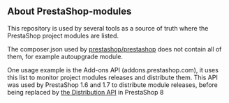 ## About PrestaShop-modules

This repository is used by several tools as a source of truth where the PrestaShop project modules are listed.

The composer.json used by [prestashop/prestashop](https://github.com/prestashop/prestashop) does not contain all of them, for example autoupgrade module.

One usage example is the Add-ons API (addons.prestashop.com), it uses this list to monitor project modules releases and distribute them. This API was used by PrestaShop 1.6 and 1.7 to distribute module releases, before being replaced by [the Distribution API](https://github.com/prestashop/distribution-api/) in PrestaShop 8